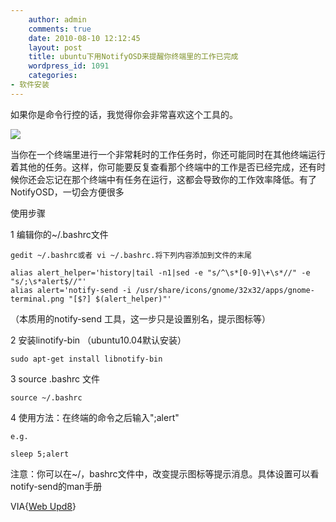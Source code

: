 ```yaml
---
    author: admin
    comments: true
    date: 2010-08-10 12:12:45
    layout: post
    title: ubuntu下用NotifyOSD来提醒你终端里的工作已完成
    wordpress_id: 1091
    categories:
- 软件安装
---
```


如果你是命令行控的话，我觉得你会非常喜欢这个工具的。

[![](http://ss10.sinaimg.cn/bmiddle/68785cf1h8d70538f1d39&690)](http://www.freetstar.com/wp-content/uploads/2010/08/notifyosd-terminal.png)

当你在一个终端里进行一个非常耗时的工作任务时，你还可能同时在其他终端运行着其他的任务。这样，你可能要反复查看那个终端中的工作是否已经完成，还有时候你还会忘记在那个终端中有任务在运行，这都会导致你的工作效率降低。有了NotifyOSD，一切会方便很多

使用步骤

1 编辑你的~/.bashrc文件

    gedit ~/.bashrc或者 vi ~/.bashrc.将下列内容添加到文件的末尾

    alias alert_helper='history|tail -n1|sed -e "s/^\s*[0-9]\+\s*//" -e "s/;\s*alert$//"'
    alias alert='notify-send -i /usr/share/icons/gnome/32x32/apps/gnome-terminal.png "[$?] $(alert_helper)"'

（本质用的notify-send 工具，这一步只是设置别名，提示图标等）

2 安装linotify-bin （ubuntu10.04默认安装）

    sudo apt-get install libnotify-bin 

3 source .bashrc 文件 

    source ~/.bashrc  

4 使用方法：在终端的命令之后输入";alert"

    e.g.

    sleep 5;alert

注意：你可以在~/，bashrc文件中，改变提示图标等提示消息。具体设置可以看notify-send的man手册

VIA{[Web Upd8](http://www.webupd8.org/2010/07/get-notified-when-job-you-run-in.html)}

